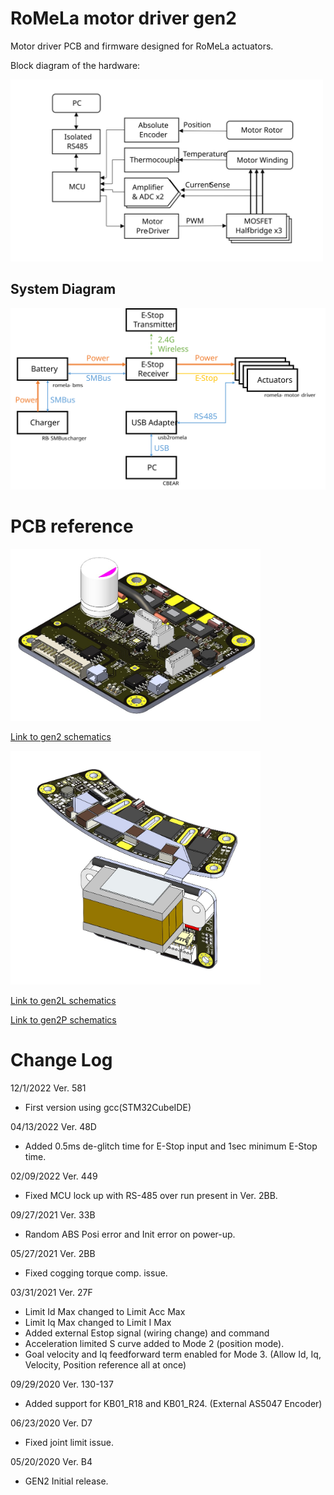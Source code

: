 # RoMeLa motor driver gen2
 Motor driver PCB and firmware designed for RoMeLa actuators. 
 
 Block diagram of the hardware:
 
 <img src="/docs/driver_diagram.svg" width="500">


 ## System Diagram

 <img src="/docs/system_diagram.svg" width="600">
 
 # PCB reference

<img src="/docs/driver_gen2.jpg" width="400">

[Link to gen2 schematics](/pcb/rev1/schematics_Motor_Gen2.pdf)

<img src="/docs/driver_gen2_U180.jpg" width="400">

[Link to gen2L schematics](/pcb/split/gen2L/schematics_Motor_Gen2L.pdf)

[Link to gen2P schematics](/pcb/split/gen2P/schematics_Motor_Gen2P.pdf)

# Change Log
12/1/2022 Ver. 581
- First version using gcc(STM32CubeIDE)

04/13/2022 Ver. 48D
- Added 0.5ms de-glitch time for E-Stop input and 1sec minimum E-Stop time.

02/09/2022 Ver. 449
- Fixed MCU lock up with RS-485 over run present in Ver. 2BB.

09/27/2021 Ver. 33B
- Random ABS Posi error and Init error on power-up.

05/27/2021 Ver. 2BB
- Fixed cogging torque comp. issue.

03/31/2021 Ver. 27F
- Limit Id Max changed to Limit Acc Max
- Limit Iq Max changed to Limit I Max
- Added external Estop signal (wiring change) and command
- Acceleration limited S curve added to Mode 2 (position mode).
- Goal velocity and Iq feedforward term enabled for Mode 3. (Allow Id, Iq, Velocity, Position reference all at once)

09/29/2020 Ver. 130-137
- Added support for KB01_R18 and KB01_R24. (External AS5047 Encoder)

06/23/2020 Ver. D7
- Fixed joint limit issue.

05/20/2020 Ver. B4
- GEN2 Initial release.
